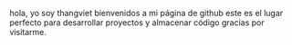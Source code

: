 hola, yo soy thangviet
bienvenidos a mi página de github
este es el lugar perfecto para desarrollar proyectos y almacenar código
gracias por visitarme.